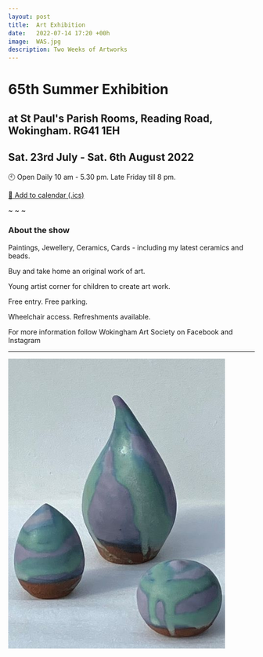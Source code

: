 ```yaml
---
layout: post
title:  Art Exhibition
date:   2022-07-14 17:20 +00h
image:  WAS.jpg
description: Two Weeks of Artworks
---
```


# 65th Summer Exhibition

## at St Paul's Parish Rooms, Reading Road, Wokingham. RG41 1EH

## Sat. 23rd July - Sat. 6th August 2022

🕙 Open Daily 10 am - 5.30 pm. Late Friday till 8 pm.

[📆 Add to calendar (.ics)](/calendar/wat.ics)

~ ~ ~

### About the show

Paintings, Jewellery, Ceramics, Cards - including my latest ceramics and beads.

Buy and take home an original work of art.

Young artist corner for children to create art work.

Free entry. Free parking. 

Wheelchair access. Refreshments available.

For more information follow Wokingham Art Society on Facebook and Instagram

----

![Evolution](/images/Evolution.jpg)
